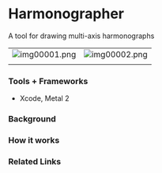 # Harmonographer
A tool for drawing multi-axis harmonographs

|                                       |                                       |
|                  :---:                |                   :---:               |
| ![img00001.png](/images/img00001.png) | ![img00002.png](/images/img00002.png) |
|                                       |                                       |

### Tools + Frameworks
- Xcode, Metal 2

### Background

### How it works

### Related Links
